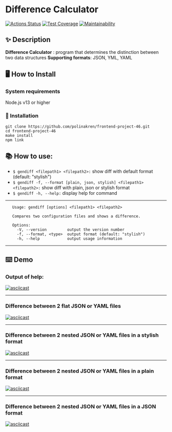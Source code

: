 # Difference Calculator
[![Actions Status](https://github.com/polinakren/frontend-project-46/actions/workflows/hexlet-check.yml/badge.svg)](https://github.com/polinakren/frontend-project-46/actions)
[![Test Coverage](https://api.codeclimate.com/v1/badges/fee9e64838148bce6f0e/test_coverage)](https://codeclimate.com/github/polinakren/frontend-project-46/test_coverage)
[![Maintainability](https://api.codeclimate.com/v1/badges/fee9e64838148bce6f0e/maintainability)](https://codeclimate.com/github/polinakren/frontend-project-46/maintainability)

## ✨ Description
__Difference Calculator__ :  program that determines the distinction between two data structures
__Supporting formats__: JSON, YML, YAML

## 🖥 How to Install
### System requirements
Node.js v13 or higher

### 🔨 Installation

```
git clone https://github.com/polinakren/frontend-project-46.git
cd frontend-project-46
make install
npm link
```

## 📚 How to use:
+ ``$ gendiff <filepath1> <filepath2>:`` show diff with default format (default: "stylish")
+ ``$ gendiff -f, --format [plain, json, stylish] <filepath1> <filepath2>:`` show diff with plain, json or stylish format
+ ``$ gendiff -h, --help:`` display help for command
____
```  
   Usage: gendiff [options] <filepath1> <filepath2>

   Compares two configuration files and shows a difference.

   Options:
     -V, --version         output the version number
     -f, --format, <type>  output format (default: "stylish")
     -h, --help            output usage information

```
____

## ⌨️ Demo

### Output of help:
[![asciicast](https://asciinema.org/a/7gcu3l3YWKQnoEfpbpbnLBa91.svg)](https://asciinema.org/a/7gcu3l3YWKQnoEfpbpbnLBa91)
____

### Difference between 2 flat JSON or YAML files
[![asciicast](https://asciinema.org/a/4QkKAv4tnVG0l1aWl9NRu2mji.svg)](https://asciinema.org/a/4QkKAv4tnVG0l1aWl9NRu2mji)
____

### Difference between 2 nested JSON or YAML files in a stylish format
[![asciicast](https://asciinema.org/a/LJuRn2KKjxyB0PJ9Ob1M8NlyG.svg)](https://asciinema.org/a/LJuRn2KKjxyB0PJ9Ob1M8NlyG)
____

### Difference between 2 nested JSON or YAML files in a plain format
[![asciicast](https://asciinema.org/a/lUPJLQrCrv7QOjfakWPhS7prn.svg)](https://asciinema.org/a/lUPJLQrCrv7QOjfakWPhS7prn)
____

### Difference between 2 nested JSON or YAML files in a JSON format
[![asciicast](https://asciinema.org/a/J76SlvWztRy56Yo9iJ5ImbDEq.svg)](https://asciinema.org/a/J76SlvWztRy56Yo9iJ5ImbDEq)
